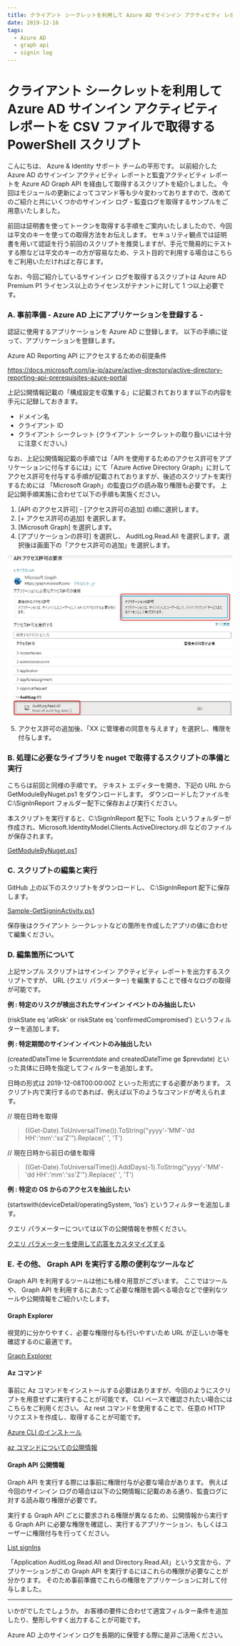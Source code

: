 ```yaml
---
title: クライアント シークレットを利用して Azure AD サインイン アクティビティ レポートを CSV ファイルで取得する PowerShell スクリプト
date: 2019-12-16
tags:
  - Azure AD
  - graph api
  - signin log
---
```


# クライアント シークレットを利用して Azure AD サインイン アクティビティ レポートを CSV ファイルで取得する PowerShell スクリプト

こんにちは、 Azure & Identity サポート チームの平形です。
以前紹介した Azure AD のサインイン アクティビティ レポートと監査アクティビティ レポートを Azure AD Graph API を経由して取得するスクリプトを紹介しました。
今回はモジュールの更新によってコマンド等も少々変わっておりますので、改めてのご紹介と共にいくつかのサインイン ログ・監査ログを取得するサンプルをご用意いたしました。

前回は証明書を使ってトークンを取得する手順をご案内いたしましたので、今回は平文のキーを使っての取得方法をお伝えします。
セキュリティ観点では証明書を用いて認証を行う前回のスクリプトを推奨しますが、手元で簡易的にテストする際などは平文のキーの方が容易なため、テスト目的で利用する場合はこちらをご利用いただければと存じます。

なお、今回ご紹介しているサインイン ログを取得するスクリプトは Azure AD Premium P1 ライセンス以上のライセンスがテナントに対して 1 つ以上必要です。


### A. 事前準備 - Azure AD 上にアプリケーションを登録する -
認証に使用するアプリケーションを Azure AD に登録します。
以下の手順に従って、アプリケーションを登録します。

Azure AD Reporting API にアクセスするための前提条件

https://docs.microsoft.com/ja-jp/azure/active-directory/active-directory-reporting-api-prerequisites-azure-portal

上記公開情報記載の「構成設定を収集する」に記載されております以下の内容を手元に記録しておきます。

- ドメイン名
- クライアント ID
- クライアント シークレット (クライアント シークレットの取り扱いには十分に注意ください。)


なお、上記公開情報記載の手順では「API を使用するためのアクセス許可をアプリケーションに付与するには」にて「Azure Active Directory Graph」に対してアクセス許可を付与する手順が記載されておりますが、後述のスクリプトを実行するためには 「Microsoft Graph」の監査ログの読み取り権限も必要です。
上記公開手順実施に合わせて以下の手順も実施ください。

1. [API のアクセス許可] - [アクセス許可の追加] の順に選択します。
2. [+ アクセス許可の追加] を選択します。
3. [Microsoft Graph] を選択します。
4. [アプリケーションの許可] を選択し、 AuditLog.Read.All を選択します。選択後は画面下の「アクセス許可の追加」を選択します。

![](./aad-get-signinlog/appview.jpg)

5. アクセス許可の追加後、「XX に管理者の同意を与えます」を選択し、権限を付与します。


### B. 処理に必要なライブラリを nuget で取得するスクリプトの準備と実行
こちらは前回と同様の手順です。
テキスト エディターを開き、下記の URL から GetModuleByNuget.ps1 をダウンロードします。
ダウンロードしたファイルを C:\SignInReport フォルダー配下に保存および実行ください。

本スクリプトを実行すると、C:\SignInReport 配下に Tools というフォルダーが作成され、Microsoft.IdentityModel.Clients.ActiveDirectory.dll などのファイルが保存されます。

[GetModuleByNuget.ps1](https://github.com/jpazureid/blog/blob/microsoft-graph-api-signin-activity-reports-v2/articles/azure-active-directory/aad-get-signinlog/GetModuleByNuget.ps1)


### C. スクリプトの編集と実行

GitHub 上の以下のスクリプトをダウンロードし、 C:\SignInReport 配下に保存します。

[Sample-GetSigninActivity.ps1](https://github.com/jpazureid/blog/blob/microsoft-graph-api-signin-activity-reports-v2/articles/azure-active-directory/aad-get-signinlog/Sample-GetSigninActivity.ps1)

保存後はクライアント シークレットなどの箇所を作成したアプリの値に合わせて編集ください。


### D. 編集箇所について
上記サンプル スクリプトはサインイン アクティビティ レポートを出力するスクリプトですが、 URL (クエリ パラメーター) を編集することで様々なログの取得が可能です。

**例 : 特定のリスクが検出されたサインイン イベントのみ抽出したい**

(riskState eq 'atRisk' or riskState eq 'confirmedCompromised') というフィルターを追加します。

**例 : 特定期間のサインイン イベントのみ抽出したい**

(createdDateTime le $currentdate and createdDateTime ge $prevdate) といった具体に日時を指定してフィルターを追加します。

日時の形式は  2019-12-08T00:00:00Z といった形式にする必要があります。
スクリプト内で実行するのであれば、例えば以下のようなコマンドが考えられます。

// 現在日時を取得
> ((Get-Date).ToUniversalTime()).ToString("yyyy'-'MM'-'dd HH':'mm':'ss'Z'").Replace(' ', 'T')

// 現在日時から前日の値を取得
> ((Get-Date).ToUniversalTime()).AddDays(-1).ToString("yyyy'-'MM'-'dd HH':'mm':'ss'Z'").Replace(' ', 'T')


**例 : 特定の OS からのアクセスを抽出したい**

(startswith(deviceDetail/operatingSystem, 'Ios') というフィルターを追加します。

クエリ パラメーターについては以下の公開情報を参照ください。

[クエリ パラメーターを使用して応答をカスタマイズする](https://docs.microsoft.com/ja-jp/graph/query-parameters)


### E. その他、 Graph API を実行する際の便利なツールなど
Graph API を利用するツールは他にも様々用意がございます。
ここではツールや、 Graph API を利用するにあたって必要な権限を調べる場合などで便利なツールや公開情報をご紹介いたします。


#### Graph Explorer
視覚的に分かりやすく、必要な権限付与も行いやすいため URL が正しいか等を確認するのに最適です。

[Graph Explorer](https://developer.microsoft.com/ja-jp/graph/graph-explorer)

#### Az コマンド
事前に Az コマンドをインストールする必要はありますが、今回のようにスクリプトを用意せずに実行することが可能です。
CLI ベースで確認されたい場合にはこちらをご利用ください。
Az rest コマンドを使用することで、任意の HTTP リクエストを作成し、取得することが可能です。

[Azure CLI のインストール](https://docs.microsoft.com/ja-jp/cli/azure/install-azure-cli?view=azure-cli-latest)


[az コマンドについての公開情報](https://docs.microsoft.com/ja-jp/cli/azure/reference-index?view=azure-cli-latest#az-rest)


#### Graph API 公開情報
Graph API を実行する際には事前に権限付与が必要な場合があります。
例えば今回のサインイン ログの場合は以下の公開情報に記載のある通り、監査ログに対する読み取り権限が必要です。

実行する Graph API ごとに要求される権限が異なるため、公開情報から実行する Graph API に必要な権限を確認し、実行するアプリケーション、もしくはユーザーに権限付与を行ってください。

[List signIns](https://docs.microsoft.com/en-us/graph/api/signin-list?view=graph-rest-1.0&tabs=http)

「Application	AuditLog.Read.All and Directory.Read.All」という文言から、アプリケーションがこの Graph API を実行するにはこれらの権限が必要なことが分かります。
そのため事前準備でこれらの権限をアプリケーションに対して付与しました。


***
いかがでしたでしょうか。
お客様の要件に合わせて適宜フィルター条件を追加したり、整形しやすく出力することが可能です。

Azure AD 上のサインイン ログを長期的に保管する際に是非ご活用ください。
